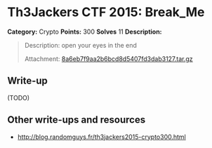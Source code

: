 # Th3Jackers CTF 2015: Break\_Me

**Category:** Crypto
**Points:** 300
**Solves** 11
**Description:**

> Description: open your eyes in the end
>
> Attachment: [8a6eb7f9aa2b6bcd8d5407fd3dab3127.tar.gz](8a6eb7f9aa2b6bcd8d5407fd3dab3127.tar.gz)

## Write-up

(TODO)

## Other write-ups and resources

* http://blog.randomguys.fr/th3jackers2015-crypto300.html
